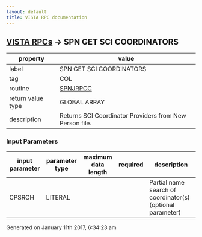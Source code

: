 ```yaml
---
layout: default
title: VISTA RPC documentation
---
```




## [VISTA RPCs](TableOfContent.md) &#8594; SPN GET SCI COORDINATORS 

 property | value 
--- | --- 
 label | SPN GET SCI COORDINATORS
 tag | COL
 routine | [SPNJRPCC](http://code.osehra.org/dox/Routine_SPNJRPCC_source.html)
 return value type | GLOBAL ARRAY
 description | Returns SCI Coordinator Providers from New Person file.

### Input Parameters

| input parameter | parameter type | maximum data length | required | description | 
| --- | --- | --- | --- | --- | 
| CPSRCH | LITERAL |  |  | Partial name search of coordinator(s)  (optional parameter) | 




Generated on January 11th 2017, 6:34:23 am